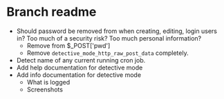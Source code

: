 # Branch readme

- Should password be removed from when creating, editing, login users in? Too much of a security risk? Too much personal information?
  - Remove from $_POST['pwd']
  - Remove `detective_mode_http_raw_post_data` completely.
- Detect name of any current running cron job.
- Add help documentation for detective mode
- Add info documentation for detective mode
  - What is logged
  - Screenshots
